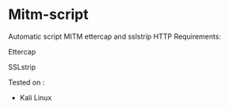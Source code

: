 # Mitm-script
Automatic script MITM ettercap and sslstrip HTTP
Requirements:

Ettercap

SSLstrip


Tested on :

- Kali Linux
